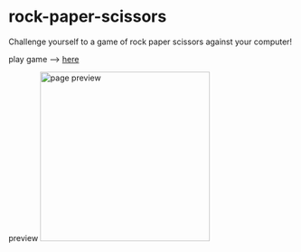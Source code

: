 # rock-paper-scissors

Challenge yourself to a game of rock paper scissors against your computer!

play game --> <a href="https://cartaud.github.io/rock-paper-scissors/" target="_blank">here</a>


preview <img width="300px" src="https://user-images.githubusercontent.com/98357415/160671588-05ac748c-2b88-493a-a4ab-655ca0d1d229.png" alt="page preview"> 
